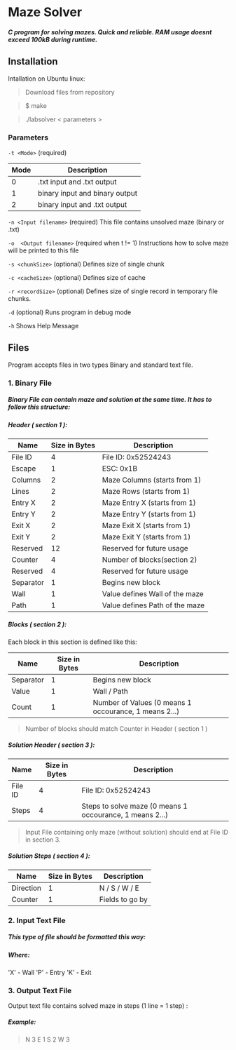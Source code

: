 # Maze Solver
##### C program for solving mazes. Quick and reliable. RAM usage doesnt exceed 100kB during runtime.
## Installation
Intallation on Ubuntu linux:
> Download files from repository

> $ make

> ./labsolver < parameters >

### Parameters
`-t <Mode>` (required)

| Mode | Description  |
| ---- |---- |
| 0   |  .txt input and .txt output |
| 1 |  binary input and binary output |
| 2 |  binary input and .txt output |

`-n <Input filename>` (required)
This file contains unsolved maze (binary or .txt)

`-o  <Output filename>` (required when t != 1)
Instructions how to solve maze will be printed to this file

`-s <chunkSize>` (optional)
Defines size of single chunk

`-c <cacheSize>` (optional)
Defines size of cache

`-r <recordSize>` (optional)
Defines size of single record in temporary file chunks.

`-d` (optional)
Runs program in debug mode

`-h`
Shows Help Message

## Files
Program accepts files in two types Binary and standard text file.
### 1. Binary File
##### Binary File can contain maze and solution at the same time. It has to follow this structure:
##### Header ( section 1 ):

| Name | Size in Bytes  | Description |
| ------------ | ------------ | ------------ |
| File ID | 4 | File ID: 0x52524243  |
| Escape | 1 | ESC: 0x1B |
| Columns | 2 | Maze Columns (starts from 1) |
| Lines | 2 | Maze Rows (starts from 1) |
| Entry X | 2 | Maze Entry X (starts from 1) |
| Entry Y | 2 | Maze Entry Y (starts from 1) |
| Exit X | 2 | Maze Exit X (starts from 1) |
| Exit Y | 2 | Maze Exit Y (starts from 1) |
| Reserved | 12 | Reserved for future usage |
| Counter | 4 | Number of blocks(section 2) |
| Reserved | 4 | Reserved for future usage |
| Separator | 1 | Begins new block |
| Wall | 1 | Value defines Wall of the maze |
| Path | 1 | Value defines Path of the maze |

##### Blocks ( section 2 ):
Each block in this section is defined like this:

| Name | Size in Bytes  | Description |
| ------------ | ------------ | ------------ |
| Separator | 1 | Begins new block |
| Value | 1 | Wall / Path |
| Count | 1 | Number of Values (0 means 1 occourance, 1 means 2...) |

> Number of blocks should match Counter in Header ( section 1 )

##### Solution Header ( section 3 ):

| Name | Size in Bytes  | Description |
| ------------ | ------------ | ------------ |
| File ID | 4 | File ID: 0x52524243  |
| Steps | 4 | Steps to solve maze (0 means 1 occourance, 1 means 2...) |

> Input File containing only maze (without solution) should end at File ID in section 3.
 
##### Solution Steps ( section 4 ):

| Name | Size in Bytes  | Description |
| ------------ | ------------ | ------------ |
| Direction | 1 | N / S / W / E  |
| Counter | 1 | Fields to go by |

### 2. Input Text File
##### This type of file should be formatted this way:

##### Where:
'X' - Wall
'P' - Entry
'K' - Exit

### 3. Output Text File
Output text file contains solved maze in steps (1 line = 1 step) :

##### Example:

>N 3
>E 1
>S 2
>W 3
